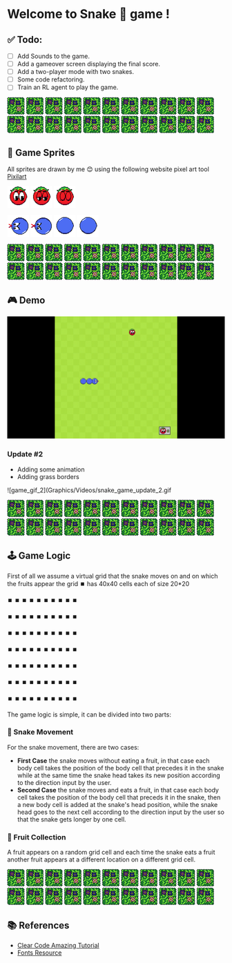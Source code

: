 # Welcome to Snake 🐍 game !
## ✅ Todo:
- [ ] Add Sounds to the game.
- [ ] Add a gameover screen displaying the final score.
- [ ] Add a two-player mode with two snakes.
- [ ] Some code refactoring.
- [ ] Train an RL agent to play the game.

![grass_border](Graphics/grass_border.png)
![grass_border](Graphics/grass_border.png)
![grass_border](Graphics/grass_border.png)
![grass_border](Graphics/grass_border.png)
![grass_border](Graphics/grass_border.png)
![grass_border](Graphics/grass_border.png)
![grass_border](Graphics/grass_border.png)
![grass_border](Graphics/grass_border.png)
![grass_border](Graphics/grass_border.png)
![grass_border](Graphics/grass_border.png)
![grass_border](Graphics/grass_border.png)
![grass_border](Graphics/grass_border.png)
![grass_border](Graphics/grass_border.png)
![grass_border](Graphics/grass_border.png)
![grass_border](Graphics/grass_border.png)
![grass_border](Graphics/grass_border.png)
![grass_border](Graphics/grass_border.png)
![grass_border](Graphics/grass_border.png)
![grass_border](Graphics/grass_border.png)
![grass_border](Graphics/grass_border.png)
![grass_border](Graphics/grass_border.png)
![grass_border](Graphics/grass_border.png)

## 🎨 Game Sprites
All sprites are drawn by me 😊 using the following website pixel art tool [Pixilart](https://www.pixilart.com/)

![tomato](Graphics/tomato.png)
![tomato_1](Graphics/tomato_1.png)
![tomato_2](Graphics/tomato_2.png)

![snake_head](Graphics/snake_head_L.png)
![snake_head_1](Graphics/snake_head_L_1.png)
![snake_body](Graphics/snake_body.png)
![snake_body](Graphics/snake_body.png)

![grass_border](Graphics/grass_border.png)
![grass_border](Graphics/grass_border.png)
![grass_border](Graphics/grass_border.png)
![grass_border](Graphics/grass_border.png)
![grass_border](Graphics/grass_border.png)
![grass_border](Graphics/grass_border.png)
![grass_border](Graphics/grass_border.png)
![grass_border](Graphics/grass_border.png)
![grass_border](Graphics/grass_border.png)
![grass_border](Graphics/grass_border.png)
![grass_border](Graphics/grass_border.png)
![grass_border](Graphics/grass_border.png)
![grass_border](Graphics/grass_border.png)
![grass_border](Graphics/grass_border.png)
![grass_border](Graphics/grass_border.png)
![grass_border](Graphics/grass_border.png)
![grass_border](Graphics/grass_border.png)
![grass_border](Graphics/grass_border.png)
![grass_border](Graphics/grass_border.png)
![grass_border](Graphics/grass_border.png)
![grass_border](Graphics/grass_border.png)
![grass_border](Graphics/grass_border.png)

## 🎮 Demo
![game_gif](Graphics/Videos/sample_game_2.gif)
### Update #2
- Adding some animation
- Adding grass borders

![game_gif_2](Graphics/Videos/snake_game_update_2.gif

![grass_border](Graphics/grass_border.png)
![grass_border](Graphics/grass_border.png)
![grass_border](Graphics/grass_border.png)
![grass_border](Graphics/grass_border.png)
![grass_border](Graphics/grass_border.png)
![grass_border](Graphics/grass_border.png)
![grass_border](Graphics/grass_border.png)
![grass_border](Graphics/grass_border.png)
![grass_border](Graphics/grass_border.png)
![grass_border](Graphics/grass_border.png)
![grass_border](Graphics/grass_border.png)
![grass_border](Graphics/grass_border.png)
![grass_border](Graphics/grass_border.png)
![grass_border](Graphics/grass_border.png)
![grass_border](Graphics/grass_border.png)
![grass_border](Graphics/grass_border.png)
![grass_border](Graphics/grass_border.png)
![grass_border](Graphics/grass_border.png)
![grass_border](Graphics/grass_border.png)
![grass_border](Graphics/grass_border.png)
![grass_border](Graphics/grass_border.png)
![grass_border](Graphics/grass_border.png)

## 🕹️ Game Logic
First of all we assume a virtual grid that the snake moves on and on which the fruits appear the grid ⏹️ has 40x40 cells each of size 20*20

⏹️ ⏹️ ⏹️ ⏹️ ⏹️ ⏹️ ⏹️ ⏹️ ⏹️ ⏹️

⏹️ ⏹️ ⏹️ ⏹️ ⏹️ ⏹️ ⏹️ ⏹️ ⏹️ ⏹️

⏹️ ⏹️ ⏹️ ⏹️ ⏹️ ⏹️ ⏹️ ⏹️ ⏹️ ⏹️

⏹️ ⏹️ ⏹️ ⏹️ ⏹️ ⏹️ ⏹️ ⏹️ ⏹️ ⏹️

⏹️ ⏹️ ⏹️ ⏹️ ⏹️ ⏹️ ⏹️ ⏹️ ⏹️ ⏹️

⏹️ ⏹️ ⏹️ ⏹️ ⏹️ ⏹️ ⏹️ ⏹️ ⏹️ ⏹️

⏹️ ⏹️ ⏹️ ⏹️ ⏹️ ⏹️ ⏹️ ⏹️ ⏹️ ⏹️

The game logic is simple, it can be divided into two parts:
### 🐍 Snake Movement
For the snake movement, there are two cases:
- **First Case** the snake moves without eating a fruit, in that case each body cell takes the position of the body cell that precedes it in the snake while at the same time the snake head takes its new position according to the direction input by the user.
- **Second Case** the snake moves and eats a fruit, in that case each body cell takes the position of the body cell that preceds it in the snake, then a new body cell is added at the snake's head position, while the snake head goes to the next cell according to the direction input by the user so that the snake gets longer by one cell.
### 🍎 Fruit Collection
A fruit appears on a random grid cell and each time the snake eats a fruit another fruit appears at a different location on a different grid cell.

![grass_border](Graphics/grass_border.png)
![grass_border](Graphics/grass_border.png)
![grass_border](Graphics/grass_border.png)
![grass_border](Graphics/grass_border.png)
![grass_border](Graphics/grass_border.png)
![grass_border](Graphics/grass_border.png)
![grass_border](Graphics/grass_border.png)
![grass_border](Graphics/grass_border.png)
![grass_border](Graphics/grass_border.png)
![grass_border](Graphics/grass_border.png)
![grass_border](Graphics/grass_border.png)
![grass_border](Graphics/grass_border.png)
![grass_border](Graphics/grass_border.png)
![grass_border](Graphics/grass_border.png)
![grass_border](Graphics/grass_border.png)
![grass_border](Graphics/grass_border.png)
![grass_border](Graphics/grass_border.png)
![grass_border](Graphics/grass_border.png)
![grass_border](Graphics/grass_border.png)
![grass_border](Graphics/grass_border.png)
![grass_border](Graphics/grass_border.png)
![grass_border](Graphics/grass_border.png)

## 📚 References
-  [Clear Code Amazing Tutorial](https://www.youtube.com/watch?v=QFvqStqPCRU)
-  [Fonts Resource](https://www.dafont.com/)
